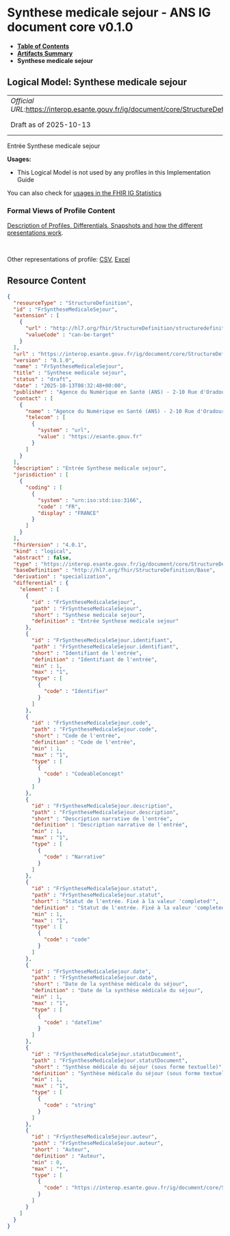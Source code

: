 # Synthese medicale sejour - ANS IG document core v0.1.0

* [**Table of Contents**](toc.md)
* [**Artifacts Summary**](artifacts.md)
* **Synthese medicale sejour**

## Logical Model: Synthese medicale sejour 

| | |
| :--- | :--- |
| *Official URL*:https://interop.esante.gouv.fr/ig/document/core/StructureDefinition/FrSyntheseMedicaleSejour | *Version*:0.1.0 |
| Draft as of 2025-10-13 | *Computable Name*:FrSyntheseMedicaleSejour |

 
Entrée Synthese medicale sejour 

**Usages:**

* This Logical Model is not used by any profiles in this Implementation Guide

You can also check for [usages in the FHIR IG Statistics](https://packages2.fhir.org/xig/ans.document.fr.core|current/StructureDefinition/FrSyntheseMedicaleSejour)

### Formal Views of Profile Content

 [Description of Profiles, Differentials, Snapshots and how the different presentations work](http://build.fhir.org/ig/FHIR/ig-guidance/readingIgs.html#structure-definitions). 

 

Other representations of profile: [CSV](StructureDefinition-FrSyntheseMedicaleSejour.csv), [Excel](StructureDefinition-FrSyntheseMedicaleSejour.xlsx) 



## Resource Content

```json
{
  "resourceType" : "StructureDefinition",
  "id" : "FrSyntheseMedicaleSejour",
  "extension" : [
    {
      "url" : "http://hl7.org/fhir/StructureDefinition/structuredefinition-type-characteristics",
      "valueCode" : "can-be-target"
    }
  ],
  "url" : "https://interop.esante.gouv.fr/ig/document/core/StructureDefinition/FrSyntheseMedicaleSejour",
  "version" : "0.1.0",
  "name" : "FrSyntheseMedicaleSejour",
  "title" : "Synthese medicale sejour",
  "status" : "draft",
  "date" : "2025-10-13T08:32:48+00:00",
  "publisher" : "Agence du Numérique en Santé (ANS) - 2-10 Rue d'Oradour-sur-Glane, 75015 Paris",
  "contact" : [
    {
      "name" : "Agence du Numérique en Santé (ANS) - 2-10 Rue d'Oradour-sur-Glane, 75015 Paris",
      "telecom" : [
        {
          "system" : "url",
          "value" : "https://esante.gouv.fr"
        }
      ]
    }
  ],
  "description" : "Entrée Synthese medicale sejour",
  "jurisdiction" : [
    {
      "coding" : [
        {
          "system" : "urn:iso:std:iso:3166",
          "code" : "FR",
          "display" : "FRANCE"
        }
      ]
    }
  ],
  "fhirVersion" : "4.0.1",
  "kind" : "logical",
  "abstract" : false,
  "type" : "https://interop.esante.gouv.fr/ig/document/core/StructureDefinition/FrSyntheseMedicaleSejour",
  "baseDefinition" : "http://hl7.org/fhir/StructureDefinition/Base",
  "derivation" : "specialization",
  "differential" : {
    "element" : [
      {
        "id" : "FrSyntheseMedicaleSejour",
        "path" : "FrSyntheseMedicaleSejour",
        "short" : "Synthese medicale sejour",
        "definition" : "Entrée Synthese medicale sejour"
      },
      {
        "id" : "FrSyntheseMedicaleSejour.identifiant",
        "path" : "FrSyntheseMedicaleSejour.identifiant",
        "short" : "Identifiant de l'entrée",
        "definition" : "Identifiant de l'entrée",
        "min" : 1,
        "max" : "1",
        "type" : [
          {
            "code" : "Identifier"
          }
        ]
      },
      {
        "id" : "FrSyntheseMedicaleSejour.code",
        "path" : "FrSyntheseMedicaleSejour.code",
        "short" : "Code de l'entrée",
        "definition" : "Code de l'entrée",
        "min" : 1,
        "max" : "1",
        "type" : [
          {
            "code" : "CodeableConcept"
          }
        ]
      },
      {
        "id" : "FrSyntheseMedicaleSejour.description",
        "path" : "FrSyntheseMedicaleSejour.description",
        "short" : "Description narrative de l'entrée",
        "definition" : "Description narrative de l'entrée",
        "min" : 1,
        "max" : "1",
        "type" : [
          {
            "code" : "Narrative"
          }
        ]
      },
      {
        "id" : "FrSyntheseMedicaleSejour.statut",
        "path" : "FrSyntheseMedicaleSejour.statut",
        "short" : "Statut de l'entrée. Fixé à la valeur 'completed'",
        "definition" : "Statut de l'entrée. Fixé à la valeur 'completed'",
        "min" : 1,
        "max" : "1",
        "type" : [
          {
            "code" : "code"
          }
        ]
      },
      {
        "id" : "FrSyntheseMedicaleSejour.date",
        "path" : "FrSyntheseMedicaleSejour.date",
        "short" : "Date de la synthèse médicale du séjour",
        "definition" : "Date de la synthèse médicale du séjour",
        "min" : 1,
        "max" : "1",
        "type" : [
          {
            "code" : "dateTime"
          }
        ]
      },
      {
        "id" : "FrSyntheseMedicaleSejour.statutDocument",
        "path" : "FrSyntheseMedicaleSejour.statutDocument",
        "short" : "Synthèse médicale du séjour (sous forme textuelle)",
        "definition" : "Synthèse médicale du séjour (sous forme textuelle)",
        "min" : 1,
        "max" : "1",
        "type" : [
          {
            "code" : "string"
          }
        ]
      },
      {
        "id" : "FrSyntheseMedicaleSejour.auteur",
        "path" : "FrSyntheseMedicaleSejour.auteur",
        "short" : "Auteur",
        "definition" : "Auteur",
        "min" : 0,
        "max" : "*",
        "type" : [
          {
            "code" : "https://interop.esante.gouv.fr/ig/document/core/StructureDefinition/Auteur"
          }
        ]
      }
    ]
  }
}

```
